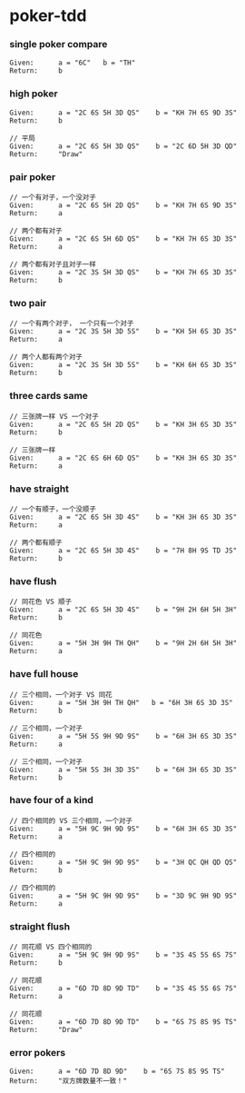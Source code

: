# poker-tdd

### single poker compare
```
Given:      a = "6C"   b = "TH"
Return:     b
```
### high poker
```
Given:      a = "2C 6S 5H 3D QS"    b = "KH 7H 6S 9D 3S"
Return:     b
```
``` 
// 平局
Given:      a = "2C 6S 5H 3D QS"    b = "2C 6D 5H 3D QD"
Return:     "Draw"
```

### pair poker
``` 
// 一个有对子，一个没对子
Given:      a = "2C 6S 5H 2D QS"    b = "KH 7H 6S 9D 3S"
Return:     a
```
``` 
// 两个都有对子
Given:      a = "2C 6S 5H 6D QS"    b = "KH 7H 6S 3D 3S"
Return:     a
```
``` 
// 两个都有对子且对子一样
Given:      a = "2C 3S 5H 3D QS"    b = "KH 7H 6S 3D 3S"
Return:     b
```

### two pair
``` 
// 一个有两个对子， 一个只有一个对子
Given:      a = "2C 3S 5H 3D 5S"    b = "KH 5H 6S 3D 3S"
Return:     a
```
``` 
// 两个人都有两个对子
Given:      a = "2C 3S 5H 3D 5S"    b = "KH 6H 6S 3D 3S"
Return:     b
```

### three cards same
``` 
// 三张牌一样 VS 一个对子
Given:      a = "2C 6S 5H 2D QS"    b = "KH 3H 6S 3D 3S"
Return:     b
```
``` 
// 三张牌一样
Given:      a = "2C 6S 6H 6D QS"    b = "KH 3H 6S 3D 3S"
Return:     a
```

### have straight
``` 
// 一个有顺子，一个没顺子
Given:      a = "2C 6S 5H 3D 4S"    b = "KH 3H 6S 3D 3S"
Return:     a
```
``` 
// 两个都有顺子
Given:      a = "2C 6S 5H 3D 4S"    b = "7H 8H 9S TD JS"
Return:     b
```

### have flush
``` 
// 同花色 VS 顺子
Given:      a = "2C 6S 5H 3D 4S"    b = "9H 2H 6H 5H 3H"
Return:     b
```
``` 
// 同花色
Given:      a = "5H 3H 9H TH QH"    b = "9H 2H 6H 5H 3H"
Return:     a
```

### have full house
``` 
// 三个相同，一个对子 VS 同花
Given:      a = "5H 3H 9H TH QH"   b = "6H 3H 6S 3D 3S"
Return:     b
```
``` 
// 三个相同，一个对子
Given:      a = "5H 5S 9H 9D 9S"    b = "6H 3H 6S 3D 3S"
Return:     a
```
``` 
// 三个相同，一个对子
Given:      a = "5H 5S 3H 3D 3S"    b = "6H 3H 6S 3D 3S"
Return:     b
```

### have four of a kind
``` 
// 四个相同的 VS 三个相同，一个对子
Given:      a = "5H 9C 9H 9D 9S"    b = "6H 3H 6S 3D 3S"
Return:     a
```
``` 
// 四个相同的
Given:      a = "5H 9C 9H 9D 9S"    b = "3H QC QH QD QS"
Return:     b
```
``` 
// 四个相同的
Given:      a = "5H 9C 9H 9D 9S"    b = "3D 9C 9H 9D 9S"
Return:     a
```

### straight flush
``` 
// 同花顺 VS 四个相同的
Given:      a = "5H 9C 9H 9D 9S"    b = "3S 4S 5S 6S 7S"
Return:     b
```
``` 
// 同花顺
Given:      a = "6D 7D 8D 9D TD"    b = "3S 4S 5S 6S 7S"
Return:     a
```
``` 
// 同花顺
Given:      a = "6D 7D 8D 9D TD"    b = "6S 7S 8S 9S TS"
Return:     "Draw"
```

### error pokers
``` 
Given:      a = "6D 7D 8D 9D"    b = "6S 7S 8S 9S TS"
Return:     "双方牌数量不一致！"
```
